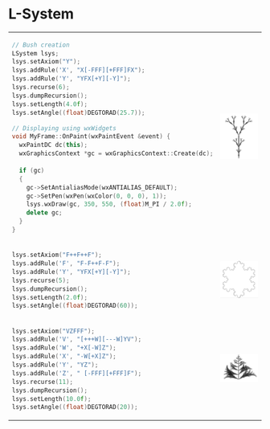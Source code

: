# L-System


<table border="0">
<tr>
<td>
  
  ```C++
// Bush creation
LSystem lsys;
lsys.setAxiom("Y");
lsys.addRule('X', "X[-FFF][+FFF]FX");
lsys.addRule('Y', "YFX[+Y][-Y]");
lsys.recurse(6);
lsys.dumpRecursion();
lsys.setLength(4.0f);
lsys.setAngle((float)DEGTORAD(25.7));
```

```C++
// Displaying using wxWidgets
void MyFrame::OnPaint(wxPaintEvent &event) {
  wxPaintDC dc(this);
  wxGraphicsContext *gc = wxGraphicsContext::Create(dc);
  
  if (gc)
  {
    gc->SetAntialiasMode(wxANTIALIAS_DEFAULT);
    gc->SetPen(wxPen(wxColor(0, 0, 0), 1));
    lsys.wxDraw(gc, 350, 550, (float)M_PI / 2.0f);
    delete gc;
  }
}
```
  
</td>
<td><img src="samples/Bush.png" width="200"  alt="bush"/></td>
</tr>

<tr>
<td>

```C++
lsys.setAxiom("F++F++F");
lsys.addRule('F', "F-F++F-F");
lsys.addRule('Y', "YFX[+Y][-Y]");
lsys.recurse(5);
lsys.dumpRecursion();
lsys.setLength(2.0f);
lsys.setAngle((float)DEGTORAD(60));
```

</td>
<td><img src="samples/Koch.png" width="200"  alt="koch"/></td>
</td>
</tr>

<tr>
<td>

```C++
lsys.setAxiom("VZFFF");
lsys.addRule('V', "[+++W][---W]YV");
lsys.addRule('W', "+X[-W]Z");
lsys.addRule('X', "-W[+X]Z");
lsys.addRule('Y', "YZ");
lsys.addRule('Z', " [-FFF][+FFF]F");
lsys.recurse(11);
lsys.dumpRecursion();
lsys.setLength(10.0f);
lsys.setAngle((float)DEGTORAD(20));
```

</td>
<td><img src="samples/Saupe.png" width="200"  alt="saupe"/></td>
</td>
</tr>


</table

